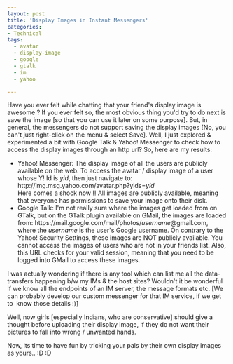 ```yaml
---
layout: post
title: 'Display Images in Instant Messengers'
categories:
- Technical
tags:
  - avatar
  - display-image
  - google
  - gtalk
  - im
  - yahoo

---
```


Have you ever felt while chatting that your friend's display image is awesome ? If you ever felt so, the most obvious thing you'd try to do next is save the image [so that you can use it later on some purpose]. But, in general, the messengers do not support saving the display images [No, you can't just right-click on the menu &amp; select Save]. Well, I just explored &amp; experimented a bit with Google Talk &amp; Yahoo! Messenger to check how to access the display images through an http url? So, here are my results:
<ul>
	<li>Yahoo! Messenger: The display image of all the users are publicly available on the web. To access the avatar / display image of a user whose Y! Id is <em>yid</em>, then just navigate to:
http://img.msg.yahoo.com/avatar.php?yids=<em>yid</em><br>
Here comes a shock now !! All images are publicly available, meaning that everyone has permissions to save your image onto their disk.</li>
	<li>Google Talk: I'm not really sure where the images get loaded from on GTalk, but on the GTalk plugin available on GMail, the images are loaded from: https://mail.google.com/mail/photos/<em>username</em>@gmail.com, where the <em>username </em>is the user's Google username. On contrary to the Yahoo! Security Settings, these images are NOT publicly available. You cannot access the images of users who are not in your friends list. Also, this URL checks for your valid session, meaning that you need to be logged into GMail to access these images.</li>
</ul>
I was actually wondering if there is any tool which can list me all the data-transfers happening b/w my IMs &amp; the host sites? Wouldn't it be wonderful if we know all the endpoints of an IM server, the message formats etc. [We can probably develop our custom messenger for that IM service, if we get to  know those details :)]

Well, now girls [especially Indians, who are conservative] should give a thought before uploading their display image, if they do not want their pictures to fall into wrong / unwanted hands.

Now, its time to have fun by tricking your pals by their own display images as yours.. :D :D
